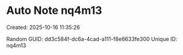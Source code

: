 ﻿# Auto Note nq4m13
Created: 2025-10-16 11:35:26

Random GUID: dd3c584f-dc6a-4cad-a111-f8e6633fe300
Unique ID: nq4m13
